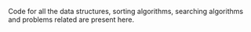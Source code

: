 Code for all the data structures, sorting algorithms, searching algorithms and problems related are present here.
